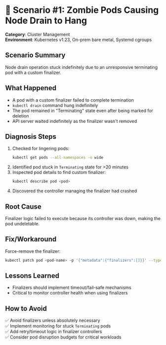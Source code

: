# 📘 Scenario #1: Zombie Pods Causing Node Drain to Hang

**Category**: Cluster Management  
**Environment**: Kubernetes v1.23, On-prem bare metal, Systemd cgroups 

## Scenario Summary  
Node drain operation stuck indefinitely due to an unresponsive terminating pod with a custom finalizer.

## What Happened  
- A pod with a custom finalizer failed to complete termination  
- `kubectl drain` command hung indefinitely  
- The pod remained in "Terminating" state even after being marked for deletion  
- API server waited indefinitely as the finalizer wasn't removed  

## Diagnosis Steps  
1. Checked for lingering pods:  
   ```sh
   kubectl get pods --all-namespaces -o wide
   ```
2. Identified pod stuck in `Terminating` state for >20 minutes
3. Inspected pod details to find custom finalizer:  
   ```sh
   kubectl describe pod <pod>
   ```
4. Discovered the controller managing the finalizer had crashed  

## Root Cause  
Finalizer logic failed to execute because its controller was down, making the pod undeletable.

## Fix/Workaround  
Force-remove the finalizer:  
```sh
kubectl patch pod <pod-name> -p '{"metadata":{"finalizers":[]}}' --type=merge
```

## Lessons Learned  
- Finalizers should implement timeout/fail-safe mechanisms  
- Critical to monitor controller health when using finalizers 

## How to Avoid  
✅ Avoid finalizers unless absolutely necessary  
✅ Implement monitoring for stuck `Terminating` pods  
✅ Add retry/timeout logic in finalizer controllers  
✅ Consider pod disruption budgets for critical workloads
```
